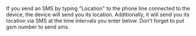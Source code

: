 If you send an SMS by typing "Location" to the phone line connected to the device, the device will send you its location.
Additionally, it will send you its location via SMS at the time intervals you enter below.
Don't forget to put gsm number to send sms. 
